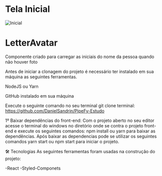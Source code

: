 # Tela Inicial
![Inicial](https://user-images.githubusercontent.com/40778725/157361948-06beb048-d0cd-4cf3-8cb2-76b625f97720.png)

# LetterAvatar
Componente criado para carregar as iniciais do nome da pessoa quando não houver foto

Antes de iniciar a clonagem do projeto é necessário ter instalado em sua máquina as seguintes ferramentas.

NodeJS ou Yarn

GitHub instalado em sua máquina

Execute o seguinte comando no seu terminal git clone terminal: https://github.com/DanielSandrin/PipeFy-Estudo

1º Baixar dependências do front-end: Com o projeto aberto no seu editor acesse o terminal do windows no diretório onde se contra o projeto front-end e execute os seguintes comandos: npm install ou yarn para baixar as dependências. Após baixar as dependencias pode se utilizar os seguintes comandos yarn start ou npm start para iniciar o projeto.

🛠 Tecnologias
As seguintes ferramentas foram usadas na construção do projeto:

-React
-Styled-Componets
